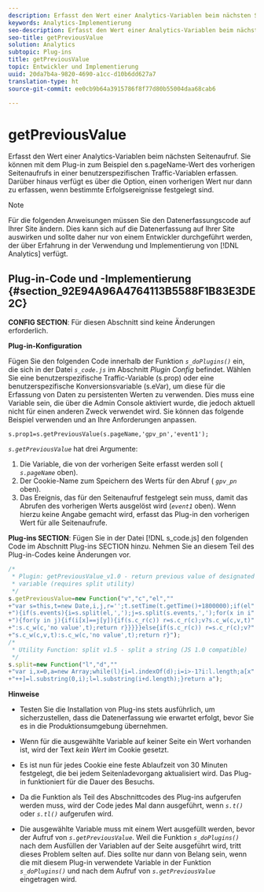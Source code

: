 ```yaml
---
description: Erfasst den Wert einer Analytics-Variablen beim nächsten Seitenaufruf. Sie können mit dem Plug-in zum Beispiel den s.pageName-Wert des vorherigen Seitenaufrufs in einer benutzerspezifischen Traffic-Variablen erfassen. Darüber hinaus verfügt es über die Option, einen vorherigen Wert nur dann zu erfassen, wenn bestimmte Erfolgsereignisse festgelegt sind.
keywords: Analytics-Implementierung
seo-description: Erfasst den Wert einer Analytics-Variablen beim nächsten Seitenaufruf. Sie können mit dem Plug-in zum Beispiel den s.pageName-Wert des vorherigen Seitenaufrufs in einer benutzerspezifischen Traffic-Variablen erfassen. Darüber hinaus verfügt es über die Option, einen vorherigen Wert nur dann zu erfassen, wenn bestimmte Erfolgsereignisse festgelegt sind.
seo-title: getPreviousValue
solution: Analytics
subtopic: Plug-ins
title: getPreviousValue
topic: Entwickler und Implementierung
uuid: 20da7b4a-9820-4690-a1cc-d10b6dd627a7
translation-type: ht
source-git-commit: ee0cb9b64a3915786f8f77d80b55004daa68cab6

---
```



# getPreviousValue

Erfasst den Wert einer Analytics-Variablen beim nächsten Seitenaufruf. Sie können mit dem Plug-in zum Beispiel den s.pageName-Wert des vorherigen Seitenaufrufs in einer benutzerspezifischen Traffic-Variablen erfassen. Darüber hinaus verfügt es über die Option, einen vorherigen Wert nur dann zu erfassen, wenn bestimmte Erfolgsereignisse festgelegt sind.

>[!NOTE]
>
>Für die folgenden Anweisungen müssen Sie den Datenerfassungscode auf Ihrer Site ändern. Dies kann sich auf die Datenerfassung auf Ihrer Site auswirken und sollte daher nur von einem Entwickler durchgeführt werden, der über Erfahrung in der Verwendung und Implementierung von [!DNL Analytics] verfügt.

## Plug-in-Code und -Implementierung {#section_92E94A96A4764113B5588F1B83E3DE2C}

**CONFIG SECTION**: Für diesen Abschnitt sind keine Änderungen erforderlich.

**Plug-in-Konfiguration**

Fügen Sie den folgenden Code innerhalb der Funktion *`s_doPlugins()`* ein, die sich in der Datei *`s_code.js`* im Abschnitt *Plugin Config* befindet. Wählen Sie eine benutzerspezifische Traffic-Variable (s.prop) oder eine benutzerspezifische Konversionsvariable (s.eVar), um diese für die Erfassung von Daten zu persistenten Werten zu verwenden. Dies muss eine Variable sein, die über die Admin Console aktiviert wurde, die jedoch aktuell nicht für einen anderen Zweck verwendet wird. Sie können das folgende Beispiel verwenden und an Ihre Anforderungen anpassen.

`s.prop1=s.getPreviousValue(s.pageName,'gpv_pn','event1');`

*`s.getPreviousValue`* hat drei Argumente:

1. Die Variable, die von der vorherigen Seite erfasst werden soll ( *`s.pageName`* oben).
1. Der Cookie-Name zum Speichern des Werts für den Abruf ( *`gpv_pn`* oben).
1. Das Ereignis, das für den Seitenaufruf festgelegt sein muss, damit das Abrufen des vorherigen Werts ausgelöst wird (*`event1`* oben). Wenn hierzu keine Angabe gemacht wird, erfasst das Plug-in den vorherigen Wert für alle Seitenaufrufe.

**Plug-ins SECTION**: Fügen Sie in der Datei [!DNL s_code.js] den folgenden Code im Abschnitt Plug-ins SECTION hinzu. Nehmen Sie an diesem Teil des Plug-in-Codes keine Änderungen vor.

```js
/* 
 * Plugin: getPreviousValue_v1.0 - return previous value of designated 
 * variable (requires split utility) 
 */ 
s.getPreviousValue=new Function("v","c","el","" 
+"var s=this,t=new Date,i,j,r='';t.setTime(t.getTime()+1800000);if(el" 
+"){if(s.events){i=s.split(el,',');j=s.split(s.events,',');for(x in i" 
+"){for(y in j){if(i[x]==j[y]){if(s.c_r(c)) r=s.c_r(c);v?s.c_w(c,v,t)" 
+":s.c_w(c,'no value',t);return r}}}}}else{if(s.c_r(c)) r=s.c_r(c);v?" 
+"s.c_w(c,v,t):s.c_w(c,'no value',t);return r}"); 
/* 
 * Utility Function: split v1.5 - split a string (JS 1.0 compatible) 
 */ 
s.split=new Function("l","d","" 
+"var i,x=0,a=new Array;while(l){i=l.indexOf(d);i=i>-1?i:l.length;a[x" 
+"++]=l.substring(0,i);l=l.substring(i+d.length);}return a"); 
```

**Hinweise**

* Testen Sie die Installation von Plug-ins stets ausführlich, um sicherzustellen, dass die Datenerfassung wie erwartet erfolgt, bevor Sie es in die Produktionsumgebung übernehmen.
* Wenn für die ausgewählte Variable auf keiner Seite ein Wert vorhanden ist, wird der Text *kein Wert* im Cookie gesetzt.
* Es ist nun für jedes Cookie eine feste Ablaufzeit von 30 Minuten festgelegt, die bei jedem Seitenladevorgang aktualisiert wird. Das Plug-in funktioniert für die Dauer des Besuchs.
* Da die Funktion als Teil des Abschnittcodes des Plug-ins aufgerufen werden muss, wird der Code jedes Mal dann ausgeführt, wenn *`s.t()`* oder *`s.tl()`* aufgerufen wird.

* Die ausgewählte Variable muss mit einem Wert ausgefüllt werden, bevor der Aufruf von *`s.getPreviousValue`*. Weil die Funktion *`s_doPlugins()`* nach dem Ausfüllen der Variablen auf der Seite ausgeführt wird, tritt dieses Problem selten auf. Dies sollte nur dann von Belang sein, wenn die mit diesem Plug-in verwendete Variable in der Funktion *`s_doPlugins()`* und nach dem Aufruf von *`s.getPreviousValue`* eingetragen wird.

